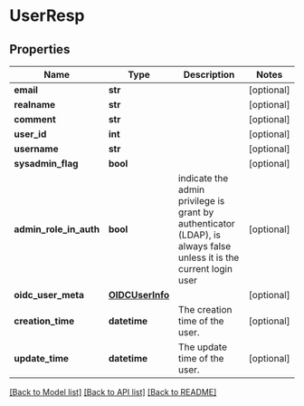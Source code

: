 # UserResp

## Properties
Name | Type | Description | Notes
------------ | ------------- | ------------- | -------------
**email** | **str** |  | [optional] 
**realname** | **str** |  | [optional] 
**comment** | **str** |  | [optional] 
**user_id** | **int** |  | [optional] 
**username** | **str** |  | [optional] 
**sysadmin_flag** | **bool** |  | [optional] 
**admin_role_in_auth** | **bool** | indicate the admin privilege is grant by authenticator (LDAP), is always false unless it is the current login user | [optional] 
**oidc_user_meta** | [**OIDCUserInfo**](OIDCUserInfo.md) |  | [optional] 
**creation_time** | **datetime** | The creation time of the user. | [optional] 
**update_time** | **datetime** | The update time of the user. | [optional] 

[[Back to Model list]](../README.md#documentation-for-models) [[Back to API list]](../README.md#documentation-for-api-endpoints) [[Back to README]](../README.md)


